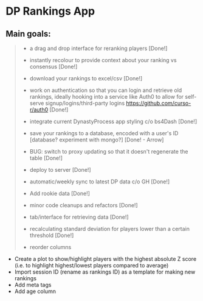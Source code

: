 # DP Rankings App

## Main goals:

> -   a drag and drop interface for reranking players [Done!]
>
> -   instantly recolour to provide context about your ranking vs consensus [Done!]
>
> -   download your rankings to excel/csv [Done!]
>
> -   work on authentication so that you can login and retrieve old rankings, ideally hooking into a service like Auth0 to allow for self-serve signup/logins/third-party logins <https://github.com/curso-r/auth0> [Done!]
>
> -   integrate current DynastyProcess app styling c/o bs4Dash [Done!]
>
> -   save your rankings to a database, encoded with a user's ID [database? experiment with mongo?] [Done! - Arrow]
>
> -   BUG: switch to proxy updating so that it doesn't regenerate the table [Done!]
> -   deploy to server [Done!]
> -   automatic/weekly sync to latest DP data c/o GH [Done!]
> -   Add rookie data [Done!]
> -   minor code cleanups and refactors [Done!]
> -   tab/interface for retrieving data [Done!]
> - recalculating standard deviation for players lower than a certain threshold [Done!]
> - reorder columns

- Create a plot to show/highlight players with the highest absolute Z score (i.e. to highlight highest/lowest players compared to average)
- Import session ID (rename as rankings ID) as a template for making new rankings
- Add meta tags
- Add age column
